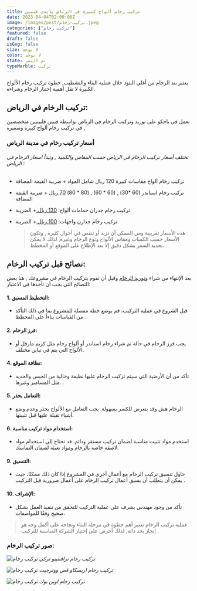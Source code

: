 ```yaml
---
title: تركيب رخام ألواح كبيرة في الرياض بأيدي فنيين
date: 2023-04-04T02:00:00Z
image: /images/post/تركيب-رخام.jpeg
categories: ["تركيب رخام"]
featured: false
draft: false
isGxg: false
size: لا يوجد
color: لا يوجد
state: تم النشر
typeMarble: تركيب
---
```


يعتبر بند الرخام من أغلى البنود خلال عملية البناء والتشطيب, خطوة تركيب رخام الألواح الكبيرة لا تقل أهمية إختيار الرخام وشراءه.

## تركيب الرخام في الرياض:

نعمل في باجكو على توريد وتركيب الرخام في الرياض بواسطة فنيين فلبينيين متخصصين في تركيب رخام ألواح كبيرة وصغيرة ,

### أسعار تركيب رخام في مدينة الرياض

###### تختلف أسعار تركيب الرخام في الرياض حسب المقاس والكمية , وتبدأ اسعار الرخام في الرياض :

- تركيب رخام ألواح مقاسات كبيرة 120 ريال شامل المواد + ضريبة القيمة المضافة
- تركيب رخام استاندر (60 \*30) , (60 \* 60) , (80 \* 80) <ins> 70 ريال</ins> + ضريبة القيمة المضافة
- تركيب رخام جدران حمامات ألواح: <ins>130 ريال </ins> + الضريبة
- تركيب رخام جدارن واجهات: <ins>100 ريال </ins> + الضريبة

  > هذه الأسعار تقريبية ومن الممكن أن تزيد أو تنقص في أحوال كثيرة , وتكون الأسعار حسب الكميات ومقاس الألواح ونوع الرخام وغيره, لذلك لا يمكن تحديد السعر بشكل دقيق إلا بعد الإطلاع على الموقع أو المخطط.

## نصائح قبل تركيب الرخام:

بعد الإنتهاء من شراء و[توريد الرخام] وقبل أن تقوم بتركيب الرخام في مشروعك , هنا بعض النصائح التي يجب أن تأخذها في الاعتبار:

[توريد الرخام]: https://bajco-sa.com/posts/%D8%AA%D9%88%D8%B1%D9%8A%D8%AF-%D8%B1%D8%AE%D8%A7%D9%85

#### 1. التخطيط المسبق:

- قبل الشروع في عملية التركيب، قم بوضع خطة مفصلة للمشروع بما في ذلك التأكد من القياسات بناءاً على المخطط .

#### 2. فرز الرخام:

- يجب فرز الرخام في حالة تم شراء رخام استاندر أو ألواح رخام مثل كريم مارفل أو الألواح التي يتم في تباين مختلف.

#### 4. نظافة الموقع:

- تأكد من أن الأرضية التي سيتم تركيب الرخام عليها نظيفة وخالية من الجبس والحديد مثل المسامير وغيرها. .

#### 5. التعامل بحذر:

- الرخام هش وقد يتعرض للكسر بسهولة. يجب التعامل مع الألواح بحذر وعدم وضع أشياء ثقيلة عليها قبل تثبيتها.

#### 6. استخدام مواد تركيب مناسبة:

- استخدم مواد تثبيت مناسبة لضمان تركيب مستقر ودائم. قد تحتاج إلى استخدام مواد لاصقة خاصة بالرخام ومواد تعبئة لضمان التماسك.

#### 9. التنسيق:

- حاول تنسيق تركيب الرخام مع أعمال أخرى في المشروع إذا كان ذلك ممكنًا، حيث يمكن أن يتطلب أن يسبق أعمال تركيب الرخام على أعمال ضرورية قبل التركيب .

#### 10. الإشراف:

- تأكد من وجود مهندس يشرف على عملية التركيب للتحقق من تنفيذ العمل بشكل صحيح وفقًا للمواصفات.

> عملية تركيب الرخام تعتبر أهم خطوة في مرحلة البناء ونجاحه على أكمل وجه هو إنجاز بحد ذاته, لذلك أحرص على إختيار الشركة المناسبة للتركيب
> .

### صور تركيب الرخام:

![تركيب رخام](/images/post/تركيب-رخام-ترافنتينو-جدران-وارضيات.jpeg)
_تركيب رخام ترافنتينو تركي_

![تركيب رخام](/images/post/تركيب-رخام-ووترجيت.jpeg)
_تركيب رخام اربسكاو قص ووترجيت_

![تركيب رخام](/images/post/تركيب-رخام-اوبن-بوك.jpeg)
_تركيب رخام اوبن بوك_
